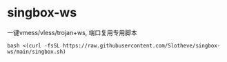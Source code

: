 # singbox-ws
一键vmess/vless/trojan+ws, 端口复用专用脚本

```shell
bash <(curl -fsSL https://raw.githubusercontent.com/Slotheve/singbox-ws/main/singbox.sh)
```
